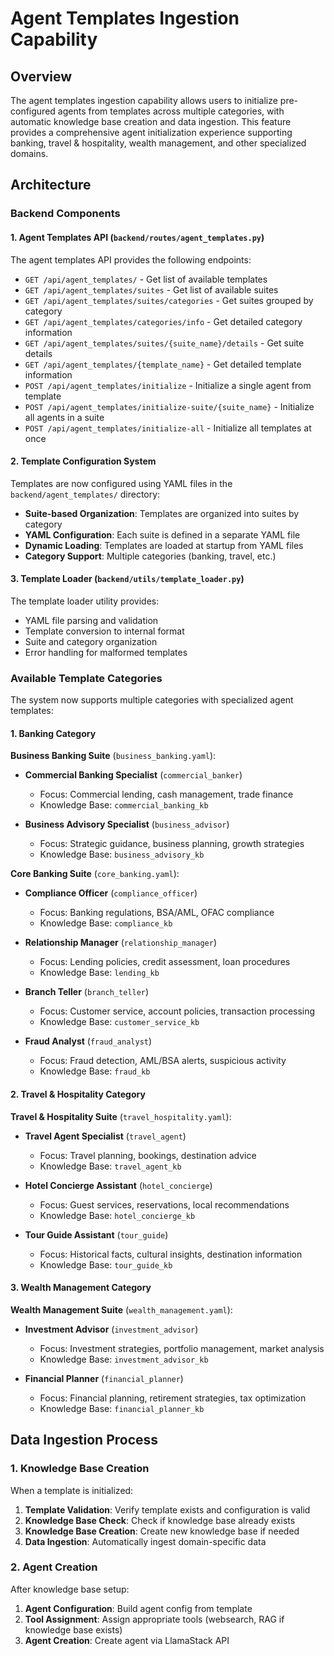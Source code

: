 # Agent Templates Ingestion Capability

## Overview

The agent templates ingestion capability allows users to initialize pre-configured agents from templates across multiple categories, with automatic knowledge base creation and data ingestion. This feature provides a comprehensive agent initialization experience supporting banking, travel & hospitality, wealth management, and other specialized domains.

## Architecture

### Backend Components

#### 1. Agent Templates API (`backend/routes/agent_templates.py`)

The agent templates API provides the following endpoints:

- `GET /api/agent_templates/` - Get list of available templates
- `GET /api/agent_templates/suites` - Get list of available suites
- `GET /api/agent_templates/suites/categories` - Get suites grouped by category
- `GET /api/agent_templates/categories/info` - Get detailed category information
- `GET /api/agent_templates/suites/{suite_name}/details` - Get suite details
- `GET /api/agent_templates/{template_name}` - Get detailed template information
- `POST /api/agent_templates/initialize` - Initialize a single agent from template
- `POST /api/agent_templates/initialize-suite/{suite_name}` - Initialize all agents in a suite
- `POST /api/agent_templates/initialize-all` - Initialize all templates at once

#### 2. Template Configuration System

Templates are now configured using YAML files in the `backend/agent_templates/` directory:

- **Suite-based Organization**: Templates are organized into suites by category
- **YAML Configuration**: Each suite is defined in a separate YAML file
- **Dynamic Loading**: Templates are loaded at startup from YAML files
- **Category Support**: Multiple categories (banking, travel, etc.)

#### 3. Template Loader (`backend/utils/template_loader.py`)

The template loader utility provides:

- YAML file parsing and validation
- Template conversion to internal format
- Suite and category organization
- Error handling for malformed templates

### Available Template Categories

The system now supports multiple categories with specialized agent templates:

#### 1. Banking Category

**Business Banking Suite** (`business_banking.yaml`):
- **Commercial Banking Specialist** (`commercial_banker`)
  - Focus: Commercial lending, cash management, trade finance
  - Knowledge Base: `commercial_banking_kb`

- **Business Advisory Specialist** (`business_advisor`)
  - Focus: Strategic guidance, business planning, growth strategies
  - Knowledge Base: `business_advisory_kb`

**Core Banking Suite** (`core_banking.yaml`):
- **Compliance Officer** (`compliance_officer`)
  - Focus: Banking regulations, BSA/AML, OFAC compliance
  - Knowledge Base: `compliance_kb`

- **Relationship Manager** (`relationship_manager`)
  - Focus: Lending policies, credit assessment, loan procedures
  - Knowledge Base: `lending_kb`

- **Branch Teller** (`branch_teller`)
  - Focus: Customer service, account policies, transaction processing
  - Knowledge Base: `customer_service_kb`

- **Fraud Analyst** (`fraud_analyst`)
  - Focus: Fraud detection, AML/BSA alerts, suspicious activity
  - Knowledge Base: `fraud_kb`

#### 2. Travel & Hospitality Category

**Travel & Hospitality Suite** (`travel_hospitality.yaml`):
- **Travel Agent Specialist** (`travel_agent`)
  - Focus: Travel planning, bookings, destination advice
  - Knowledge Base: `travel_agent_kb`

- **Hotel Concierge Assistant** (`hotel_concierge`)
  - Focus: Guest services, reservations, local recommendations
  - Knowledge Base: `hotel_concierge_kb`

- **Tour Guide Assistant** (`tour_guide`)
  - Focus: Historical facts, cultural insights, destination information
  - Knowledge Base: `tour_guide_kb`

#### 3. Wealth Management Category

**Wealth Management Suite** (`wealth_management.yaml`):
- **Investment Advisor** (`investment_advisor`)
  - Focus: Investment strategies, portfolio management, market analysis
  - Knowledge Base: `investment_advisor_kb`

- **Financial Planner** (`financial_planner`)
  - Focus: Financial planning, retirement strategies, tax optimization
  - Knowledge Base: `financial_planner_kb`

## Data Ingestion Process

### 1. Knowledge Base Creation

When a template is initialized:

1. **Template Validation**: Verify template exists and configuration is valid
2. **Knowledge Base Check**: Check if knowledge base already exists
3. **Knowledge Base Creation**: Create new knowledge base if needed
4. **Data Ingestion**: Automatically ingest domain-specific data

### 2. Agent Creation

After knowledge base setup:

1. **Agent Configuration**: Build agent config from template
2. **Tool Assignment**: Assign appropriate tools (websearch, RAG if knowledge base exists)
3. **Agent Creation**: Create agent via LlamaStack API
